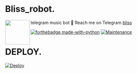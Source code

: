 # Bliss_robot.
telegram music bot
💌 Reach me on Telegram [bliss](https://t.me/missblissrobot)
<img src = https://i.pinimg.com/originals/25/d2/54/25d254df236c61306bceb86df5f671f1.gif width = 80 align = "left">

[![forthebadge made-with-python](http://ForTheBadge.com/images/badges/made-with-python.svg)](https://www.python.org/)
[![Maintenance](https://img.shields.io/badge/Maintained%3F-yes-green.svg)](https://github.com/Basi-mon/bliss/graphs/commit-activity)

# <b>DEPLOY.</b>
[![Deploy](https://www.herokucdn.com/deploy/button.svg)](https://heroku.com/deploy?template=https://github.com/Basi-mon/bliss)
